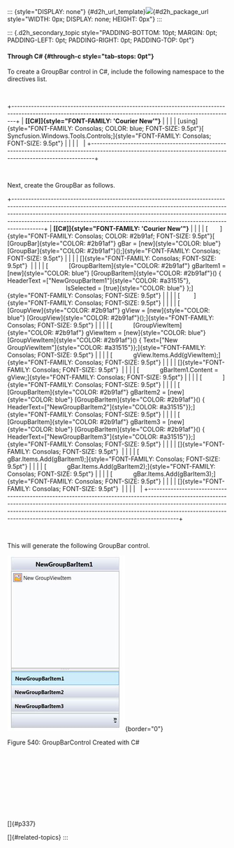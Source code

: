 ::: {style="DISPLAY: none"}
[](ms-xhelp:///?Id=d2h_url_template){#d2h_url_template}![](!package_url!){#d2h_package_url style="WIDTH: 0px; DISPLAY: none; HEIGHT: 0px"}
:::

::: {.d2h_secondary_topic style="PADDING-BOTTOM: 10pt; MARGIN: 0pt; PADDING-LEFT: 0pt; PADDING-RIGHT: 0pt; PADDING-TOP: 0pt"}
#### Through C# {#through-c style="tab-stops: 0pt"}

To create a GroupBar control in C#, include the following namespace to the directives list.

 

+-------------------------------------------------------------------------------------------------------------------------------------------------------------+
| **[\[C#\]]{style="FONT-FAMILY: 'Courier New'"}**                                                                                                            |
|                                                                                                                                                             |
| [using]{style="FONT-FAMILY: Consolas; COLOR: blue; FONT-SIZE: 9.5pt"}[ Syncfusion.Windows.Tools.Controls;]{style="FONT-FAMILY: Consolas; FONT-SIZE: 9.5pt"} |
|                                                                                                                                                             |
|                                                                                                                                                             |
+-------------------------------------------------------------------------------------------------------------------------------------------------------------+

 

Next, create the GroupBar as follows.

+-----------------------------------------------------------------------------------------------------------------------------------------------------------------------------------------------------------------------------------------------------------------------------------------------------------------------------------+
| **[\[C#\]]{style="FONT-FAMILY: 'Courier New'"}**                                                                                                                                                                                                                                                                                  |
|                                                                                                                                                                                                                                                                                                                                   |
| [       ]{style="FONT-FAMILY: Consolas; COLOR: #2b91af; FONT-SIZE: 9.5pt"}[     [GroupBar]{style="COLOR: #2b91af"} gBar = [new]{style="COLOR: blue"} [GroupBar]{style="COLOR: #2b91af"}();]{style="FONT-FAMILY: Consolas; FONT-SIZE: 9.5pt"}                                                                                      |
|                                                                                                                                                                                                                                                                                                                                   |
| []{style="FONT-FAMILY: Consolas; FONT-SIZE: 9.5pt"}                                                                                                                                                                                                                                                                               |
|                                                                                                                                                                                                                                                                                                                                   |
| [            [GroupBarItem]{style="COLOR: #2b91af"} gBarItem1 = [new]{style="COLOR: blue"} [GroupBarItem]{style="COLOR: #2b91af"}() { HeaderText =[\"NewGroupBarItem1\"]{style="COLOR: #a31515"},                                   IsSelected = [true]{style="COLOR: blue"} };]{style="FONT-FAMILY: Consolas; FONT-SIZE: 9.5pt"} |
|                                                                                                                                                                                                                                                                                                                                   |
| [        ]{style="FONT-FAMILY: Consolas; FONT-SIZE: 9.5pt"}                                                                                                                                                                                                                                                                       |
|                                                                                                                                                                                                                                                                                                                                   |
| [            [GroupView]{style="COLOR: #2b91af"} gView = [new]{style="COLOR: blue"} [GroupView]{style="COLOR: #2b91af"}();]{style="FONT-FAMILY: Consolas; FONT-SIZE: 9.5pt"}                                                                                                                                                      |
|                                                                                                                                                                                                                                                                                                                                   |
| [            [GroupViewItem]{style="COLOR: #2b91af"} gViewItem = [new]{style="COLOR: blue"} [GroupViewItem]{style="COLOR: #2b91af"}() { Text=[\"New GroupViewItem\"]{style="COLOR: #a31515"}};]{style="FONT-FAMILY: Consolas; FONT-SIZE: 9.5pt"}                                                                                  |
|                                                                                                                                                                                                                                                                                                                                   |
| [            gView.Items.Add(gViewItem);]{style="FONT-FAMILY: Consolas; FONT-SIZE: 9.5pt"}                                                                                                                                                                                                                                        |
|                                                                                                                                                                                                                                                                                                                                   |
| []{style="FONT-FAMILY: Consolas; FONT-SIZE: 9.5pt"}                                                                                                                                                                                                                                                                               |
|                                                                                                                                                                                                                                                                                                                                   |
| [            gBarItem1.Content = gView;]{style="FONT-FAMILY: Consolas; FONT-SIZE: 9.5pt"}                                                                                                                                                                                                                                         |
|                                                                                                                                                                                                                                                                                                                                   |
| [            ]{style="FONT-FAMILY: Consolas; FONT-SIZE: 9.5pt"}                                                                                                                                                                                                                                                                   |
|                                                                                                                                                                                                                                                                                                                                   |
| [            [GroupBarItem]{style="COLOR: #2b91af"} gBarItem2 = [new]{style="COLOR: blue"} [GroupBarItem]{style="COLOR: #2b91af"}() { HeaderText=[\"NewGroupBarItem2\"]{style="COLOR: #a31515"}};]{style="FONT-FAMILY: Consolas; FONT-SIZE: 9.5pt"}                                                                               |
|                                                                                                                                                                                                                                                                                                                                   |
| [            [GroupBarItem]{style="COLOR: #2b91af"} gBarItem3 = [new]{style="COLOR: blue"} [GroupBarItem]{style="COLOR: #2b91af"}() { HeaderText=[\"NewGroupBarItem3\"]{style="COLOR: #a31515"}};]{style="FONT-FAMILY: Consolas; FONT-SIZE: 9.5pt"}                                                                               |
|                                                                                                                                                                                                                                                                                                                                   |
| []{style="FONT-FAMILY: Consolas; FONT-SIZE: 9.5pt"}                                                                                                                                                                                                                                                                               |
|                                                                                                                                                                                                                                                                                                                                   |
| [            gBar.Items.Add(gBarItem1);]{style="FONT-FAMILY: Consolas; FONT-SIZE: 9.5pt"}                                                                                                                                                                                                                                         |
|                                                                                                                                                                                                                                                                                                                                   |
| [            gBar.Items.Add(gBarItem2);]{style="FONT-FAMILY: Consolas; FONT-SIZE: 9.5pt"}                                                                                                                                                                                                                                         |
|                                                                                                                                                                                                                                                                                                                                   |
| [            gBar.Items.Add(gBarItem3);]{style="FONT-FAMILY: Consolas; FONT-SIZE: 9.5pt"}                                                                                                                                                                                                                                         |
|                                                                                                                                                                                                                                                                                                                                   |
| []{style="FONT-FAMILY: Consolas; FONT-SIZE: 9.5pt"}                                                                                                                                                                                                                                                                               |
|                                                                                                                                                                                                                                                                                                                                   |
|                                                                                                                                                                                                                                                                                                                                   |
+-----------------------------------------------------------------------------------------------------------------------------------------------------------------------------------------------------------------------------------------------------------------------------------------------------------------------------------+

 

This will generate the following GroupBar control.

![](ImagesExt/image30_497.jpg){border="0"}

Figure 540: GroupBarControl Created with C#

 

 

 

 

 

[]{#p337} 

[]{#related-topics}
:::
